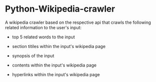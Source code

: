 # Python-Wikipedia-crawler

A wikipedia crawler based on the respective api that crawls the following related information to the user's input:

- top 5 related words to the input

- section titiles within the input's wikipedia page

- synopsis of the input

- contents within the input's wikipedia page

- hyperlinks within the input's wikipedia page
